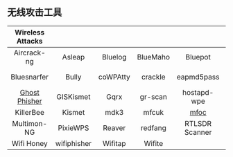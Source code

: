 ## 无线攻击工具

|                 Wireless Attacks                  |             |          |          |                                 |                   |
| :-----------------------------------------------: | :---------: | :------: | :------: | :-----------------------------: | :---------------: |
|                    Aircrack-ng                    |   Asleap    | Bluelog  | BlueMaho |             Bluepot             |    BlueRanger     |
|                    Bluesnarfer                    |    Bully    | coWPAtty | crackle  |           eapmd5pass            | Fern Wifi Cracker |
| [Ghost Phisher](Ghost-Pisher.md) |  GISKismet  |   Gqrx   | gr-scan  |           hostapd-wpe           |   kalibrate-rtl   |
|                     KillerBee                     |   Kismet    |   mdk3   |  mfcuk   | [mfoc](mfoc.md) |      mfterm       |
|                    Multimon-NG                    |  PixieWPS   |  Reaver  | redfang  |         RTLSDR Scanner          |    Spooftooph     |
|                    Wifi Honey                     | wifiphisher | Wifitap  |  Wifite  |                                 |                   |